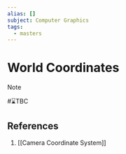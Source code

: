 ```yaml
---
alias: []
subject: Computer Graphics
tags:
  - masters
---
```

# World Coordinates

>[!note]
> #⌛TBC 

## References
1. [[Camera Coordinate System]]